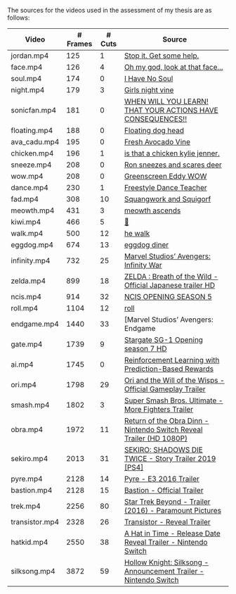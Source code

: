 The sources for the videos used in the assessment of my thesis are as follows:

| Video          | # Frames | # Cuts | Source                                                                                                                            |
| -------------- | -------- | ------ | --------------------------------------------------------------------------------------------------------------------------------- |
| jordan.mp4     | 125      | 1      | [Stop it. Get some help.](https://www.youtube.com/watch?v=9Deg7VrpHbM)                                                            |
| face.mp4       | 126      | 4      | [Oh my god, look at that face...](https://www.youtube.com/watch?v=_XVFm289U4c)                                                    |
| soul.mp4       | 174      | 0      | [I Have No Soul](https://www.youtube.com/watch?v=c38_1E_esPc)                                                                     |
| night.mp4      | 179      | 3      | [Girls night vine](https://www.youtube.com/watch?v=0qLjz7QMZwg)                                                                   |
| sonicfan.mp4   | 181      | 0      | [WHEN WILL YOU LEARN! THAT YOUR ACTIONS HAVE CONSEQUENCES!!](https://www.youtube.com/watch?v=iZlpsneDGBQ)                         |
| floating.mp4   | 188      | 0      | [Floating dog head](https://www.youtube.com/watch?v=JPhoyrcGJcw)                                                                  |
| ava_cadu.mp4   | 195      | 0      | [Fresh Avocado Vine](https://www.youtube.com/watch?v=bE4C8a48o1E)                                                                 |
| chicken.mp4    | 196      | 1      | [is that a chicken kylie jenner.](https://www.youtube.com/watch?v=1QF-dejfExg)                                                    |
| sneeze.mp4     | 208      | 0      | [Ron sneezes and scares deer](https://www.youtube.com/watch?v=MUINFs1Sp94)                                                        |
| wow.mp4        | 208      | 0      | [Greenscreen Eddy WOW](https://www.youtube.com/watch?v=9xG5EXxFSiQ)                                                               |
| dance.mp4      | 230      | 1      | [Freestyle Dance Teacher](https://www.youtube.com/watch?v=ZkNMZlkrzaU)                                                            |
| fad.mp4        | 308      | 10     | [Squangwork and Squigorf](https://www.youtube.com/watch?v=eotLQbeyGx4)                                                            |
| meowth.mp4     | 431      | 3      | [meowth ascends](https://www.youtube.com/watch?v=tAZMDz2Y7Nk)                                                                     |
| kiwi.mp4       | 466      | 5      | [🥝](https://www.youtube.com/watch?v=j1B_ScRYU4I)                                                                                 |
| walk.mp4       | 500      | 12     | [he walk](https://www.youtube.com/watch?v=xa1Zn6XrDlM)                                                                            |
| eggdog.mp4     | 674      | 13     | [eggdog diner](https://www.youtube.com/watch?v=l0Nc0-dFwAI)                                                                       |
| infinity.mp4   | 732      | 25     | [Marvel Studios’ Avengers: Infinity War](https://www.youtube.com/watch?v=pVxOVlm_lE8)                             |
| zelda.mp4      | 899      | 18     | [ZELDA : Breath of the Wild - Official Japanese trailer HD](https://www.youtube.com/watch?v=HyAWu86POpg)                          |
| ncis.mp4       | 914      | 32     | [NCIS OPENING SEASON 5](https://www.youtube.com/watch?v=tBqC9QJO58k)                                                              |
| roll.mp4       | 1104     | 12     | [roll](https://www.youtube.com/watch?v=gGn6ahUYkmY)                                                                            |
| endgame.mp4    | 1440     | 33     | [Marvel Studios’ Avengers: Endgame | Special Look](https://www.youtube.com/watch?v=KCSNFZKbhZE)                                   |
| gate.mp4       | 1739     | 9      | [Stargate SG-1 Opening season 7 HD](https://www.youtube.com/watch?v=5qfQHEj_f4Y)                                                  |
| ai.mp4         | 1745     | 0      | [Reinforcement Learning with Prediction-Based Rewards](https://www.youtube.com/watch?v=40VZeFppDEM)                               |
| ori.mp4        | 1798     | 29     | [Ori and the Will of the Wisps - Official Gameplay Trailer](https://www.youtube.com/watch?v=miJmKpzbls4)   |
| smash.mp4      | 1802     | 3      | [Super Smash Bros. Ultimate - More Fighters Trailer](https://www.youtube.com/watch?v=cjdfqXIM-Ko)                                 |
| obra.mp4       | 1972     | 11     | [Return of the Obra Dinn - Nintendo Switch Reveal Trailer (HD 1080P)](https://www.youtube.com/watch?v=uzB-_Y-PAa8)                |
| sekiro.mp4     | 2013     | 31     | [SEKIRO: SHADOWS DIE TWICE - Story Trailer 2019 [PS4]](https://www.youtube.com/watch?v=ejsPm03-cN4)                               |
| pyre.mp4       | 2128     | 14     | [Pyre - E3 2016 Trailer](https://www.youtube.com/watch?v=nQS-aimTcDI)                                                             |
| bastion.mp4    | 2128     | 15     | [Bastion - Official Trailer](https://www.youtube.com/watch?v=mX48y24t9iU)                                                         |
| trek.mp4       | 2256     | 80     | [Star Trek Beyond - Trailer (2016) - Paramount Pictures](https://www.youtube.com/watch?v=XRVD32rnzOw)                             |
| transistor.mp4 | 2328     | 26     | [Transistor - Reveal Trailer](https://www.youtube.com/watch?v=GTik6sYT_BE)                                                        |
| hatkid.mp4     | 2550     | 38     | [A Hat in Time - Release Date Reveal Trailer - Nintendo Switch](https://www.youtube.com/watch?v=HNKoGd0WjVA)                      |
| silksong.mp4   | 3872     | 59     | [Hollow Knight: Silksong - Announcement Trailer - Nintendo Switch](https://www.youtube.com/watch?v=yQxwbZsL14Y)                   |
